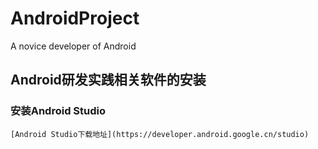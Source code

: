 # AndroidProject
A novice developer of Android

## Android研发实践相关软件的安装
### 安装Android Studio

    [Android Studio下载地址](https://developer.android.google.cn/studio)
